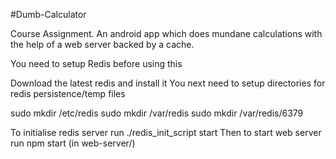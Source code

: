 #Dumb-Calculator

Course Assignment. An android app which does mundane calculations with the help of a web server backed by a cache.

You need to setup Redis before using this

Download the latest redis and install it
You next need to setup directories for redis persistence/temp files

sudo mkdir /etc/redis
sudo mkdir /var/redis
sudo mkdir /var/redis/6379

To initialise redis server run ./redis\_init\_script start
Then to start web server run npm start (in web-server/)
